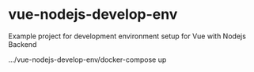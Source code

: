 # vue-nodejs-develop-env
Example project for development environment setup for Vue with Nodejs Backend

.../vue-nodejs-develop-env/docker-compose up